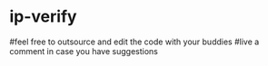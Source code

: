 # ip-verify
#feel free to outsource and edit the code with your buddies
#live a comment in case you have suggestions 
